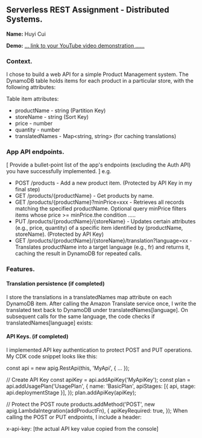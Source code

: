 ## Serverless REST Assignment - Distributed Systems.

__Name:__ Huyi Cui

__Demo:__ [... link to your YouTube video demonstration ......](https://youtu.be/_3cVosGDbxI)

### Context.

I chose to build a web API for a simple Product Management system. The DynamoDB table holds items for each product in a particular store, with the following attributes:

Table item attributes:
+ productName - string (Partition Key)
+ storeName - string (Sort Key)
+ price - number
+ quantity - number
+ translatedNames - Map<string, string> (for caching translations)

### App API endpoints.

[ Provide a bullet-point list of the app's endpoints (excluding the Auth API) you have successfully implemented. ]
e.g.
 
+ POST /products - Add a new product item. (Protected by API Key in my final step)
+ GET /products/{productName} - Get products by name.
+ GET /products/{productName}?minPrice=xxx - Retrieves all records matching the specified productName. Optional query minPrice filters items whose price >= minPrice.the condition .....
+ PUT /products/{productName}/{storeName} - Updates certain attributes (e.g., price, quantity) of a specific item identified by (productName, storeName). (Protected by API Key)
+ GET /products/{productName}/{storeName}/translation?language=xx - Translates productName into a target language (e.g., fr) and returns it, caching the result in DynamoDB for repeated calls. 


### Features.

#### Translation persistence (if completed)

I store the translations in a translatedNames map attribute on each DynamoDB item. After calling the Amazon Translate service once, I write the translated text back to DynamoDB under translatedNames[language]. On subsequent calls for the same language, the code checks if translatedNames[language] exists:

#### API Keys. (if completed)

I implemented API key authentication to protect POST and PUT operations. My CDK code snippet looks like this:

const api = new apig.RestApi(this, 'MyApi', { ... });

// Create API Key
const apiKey = api.addApiKey('MyApiKey');
const plan = api.addUsagePlan('UsagePlan', {
  name: 'BasicPlan',
  apiStages: [{ api, stage: api.deploymentStage }],
});
plan.addApiKey(apiKey);

// Protect the POST route
products.addMethod('POST', new apig.LambdaIntegration(addProductFn), {
  apiKeyRequired: true,
});
When calling the POST or PUT endpoints, I include a header:

x-api-key: [the actual API key value copied from the console]